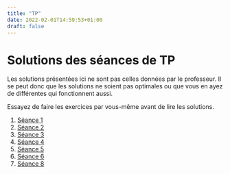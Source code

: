 ```yaml
---
title: "TP"
date: 2022-02-01T14:59:53+01:00
draft: false
---
```

# Solutions des séances de TP
Les solutions présentées ici ne sont pas celles données par le professeur. 
Il se peut donc que les solutions ne soient pas optimales ou que vous en ayez de différentes qui fonctionnent aussi.

Essayez de faire les exercices par vous-même avant de lire les solutions.

1. [Séance 1](tp1)
2. [Séance 2](tp2)
3. [Séance 3](tp3)
4. [Séance 4](tp4)
5. [Séance 5](tp5)
6. [Séance 6](tp6)
7. [Séance 8](tp8)
